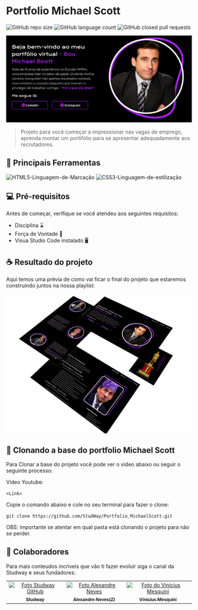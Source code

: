 # Portfolio Michael Scott


![GitHub repo size](https://img.shields.io/github/repo-size/StudWay/Portfolio_MichaelScott?style=flat&logo=gitlab&label=Repo%20Size)
![GitHub language count](https://img.shields.io/github/languages/count/Studway/Portfolio_MichaelScott?style=flat&logo=gitlab&label=Linguagens)
![GitHub closed pull requests](https://img.shields.io/github/issues-pr-closed-raw/studway/Portfolio_MichaelScott?style=flat&logo=gitlab&label=PR%20Closed)

<img src=".Readme/capa.png" alt="capa">

> Projeto para você começar a impressionar nas vagas de emprego, aprenda montar um portifólio para se apresentar adequadamente aos recrutadores.

## 💼 Principais Ferramentas

![HTML5-Linguagem-de-Marcação](https://img.shields.io/badge/HTML5-E34F26?style=for-the-badge&logo=html5&logoColor=white
)
![CSS3-Linguagem-de-estilização](https://img.shields.io/badge/CSS3-1572B6?style=for-the-badge&logo=css3&logoColor=white
)

## 💻 Pré-requisitos

Antes de começar, verifique se você atendeu aos seguintes requisitos:

* Disciplina ⌛
* Força de  Vontade 💪
* Visua Studio Code instalado 🖥️

## ☕ Resultado do projeto

Aqui temos uma prévia de como vai ficar o final do projeto que estaremos construindo juntos na nossa playlist: 

![Previa](.Readme/previa.png)


## 🚀 Clonando a base do portfolio Michael Scott

Para Clonar a base do projeto você pode ver o video abaixo ou seguir o seguinte processo:

Video Youtube:
```
<Link>
```

Copie o comando abaixo e cole no seu terminal para fazer o clone:

```
git clone https://github.com/StudWay/Portfolio_MichaelScott.git
```

OBS: importante se atentar em qual pasta está clonando o projeto para não se perder.

## 🤝 Colaboradores

Para mais conteudos incriveis que vão ti fazer evoluir siga o canal da Studway e seus fundadores:

<table>
  <tr>
    <td align="center">
      <a href="https://www.youtube.com/@stud-way">
        <img src="https://avatars.githubusercontent.com/u/133897652?s=400&u=69fdd02a3416c0f9073e2b51c6f6ddaff03284c1&v=4" width="100px;" alt="Foto Studway GitHub"/><br>
        <sub>
          <b>Studway</b>
        </sub>
      </a>
    </td>
    <td align="center">
      <a href="https://www.youtube.com/@Ale-Neves">
        <img src="https://yt3.googleusercontent.com/y3TJ6ZS7_2zwrEtebi0MiO-EAr4DYtti8W0prNZ0D7-ltTxKoXb2J-3thEGaJU27V7RIvVnuJg=s176-c-k-c0x00ffffff-no-rj" width="100px;" alt="Foto Alexandre Neves"/><br>
        <sub>
          <b>Alexandre Neves(Z)</b>
        </sub>
      </a>
    </td>
    <td align="center">
      <a href="https://www.youtube.com/@ViniciusMesquini">
        <img src="https://avatars.githubusercontent.com/u/38045128?v=4" width="100px;" alt="Foto do Vinicius Mesquini"/><br>
        <sub>
          <b>Vinicius Mesquini</b>
        </sub>
      </a>
    </td>
  </tr>
</table>